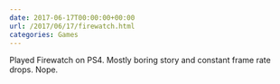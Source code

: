 ```yaml
---
date: 2017-06-17T00:00:00+00:00
url: /2017/06/17/firewatch.html
categories: Games
---
```

Played Firewatch on PS4. Mostly boring story and constant frame rate drops. Nope.


